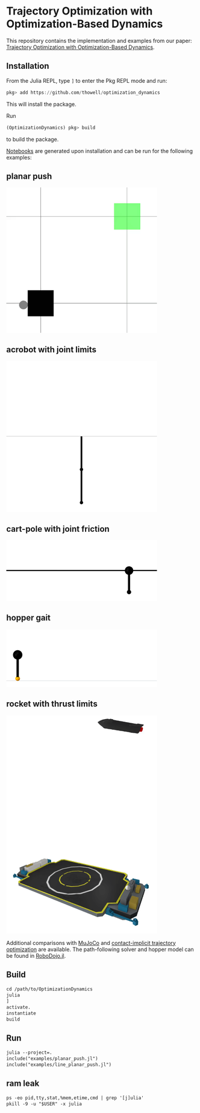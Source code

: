 # Trajectory Optimization with Optimization-Based Dynamics 

This repository contains the implementation and examples from our paper: [Trajectory Optimization with Optimization-Based Dynamics](https://arxiv.org/abs/2109.04928).

## Installation
From the Julia REPL, type `]` to enter the Pkg REPL mode and run:
```julia
pkg> add https://github.com/thowell/optimization_dynamics
```
This will install the package.

Run 
```julia 
(OptimizationDynamics) pkg> build
```
to build the package.

[Notebooks](examples) are generated upon installation and can be run for the following examples:

## planar push
<img src="animations/planar_push_rotate.gif" alt="drawing" width="400"/> 

## acrobot with joint limits
<img src="animations/acrobot_joint_limits.gif" alt="drawing" width="400"/>

## cart-pole with joint friction
<img src="animations/cartpole_friction_35.gif" alt="drawing" width="400"/>

## hopper gait
<img src="animations/hopper_gait_1.gif" alt="drawing" width="400"/>

## rocket with thrust limits
<img src="animations/starship_bellyflop_landing.gif" alt="drawing" width="400"/>

Additional comparisons with [MuJoCo](examples/comparisons/acrobot) and [contact-implicit trajectory optimization](examples/comparisons/hopper.jl) are available. 
The path-following solver and hopper model can be found in [RoboDojo.jl](https://github.com/thowell/RoboDojo.jl).

## Build 
```
cd /path/to/OptimizationDynamics
julia
]
activate.
instantiate
build
```
## Run
```
julia --project=.
include("examples/planar_push.jl")
include("examples/line_planar_push.jl")
```
## ram leak
```
ps -eo pid,tty,stat,%mem,etime,cmd | grep '[j]ulia'
pkill -9 -u "$USER" -x julia
```